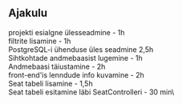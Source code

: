 ## Ajakulu
projekti esialgne ülesseadmine - 1h\
filtrite lisamine - 1h\
PostgreSQL-i ühenduse üles seadmine 2,5h\
Sihtkohtade andmebaasist lugemine - 1h\
Andmebaasi täiustamine - 2h\
front-end'is lenndude info kuvamine - 2h\
Seat tabeli lisamine - 1,5h\
Seat tabeli esitamine läbi SeatControlleri - 30 min\